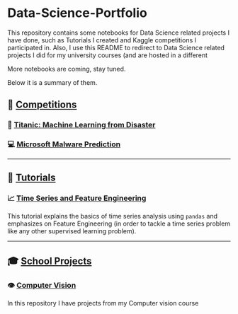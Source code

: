# Data-Science-Portfolio
This repository contains some notebooks for Data Science related projects I have done, such as Tutorials I created and Kaggle competitions I participated in. Also, I use this README to redirect to Data Science related projects I did for my university courses (and are hosted in a different 

More notebooks are coming, stay tuned.

Below it is a summary of them.

## :checkered_flag: [Competitions](Competitions)

### :ship: [Titanic: Machine Learning from Disaster](Competitions/Titanic.ipynb)
### :computer: [Microsoft Malware Prediction](Competitions/Malware%20Prediction.ipynb)

---------------

## :green_book: [Tutorials](Tutorials)

### :chart_with_upwards_trend: [Time Series and Feature Engineering](Tutorials/Time%20Series%20Tutorial.ipynb)
This tutorial explains the basics of time series analysis using `pandas` and emphasizes on Feature Engineering (in order to tackle a time series problem like any other supervised learning problem).


---------------

## 🎓 [School Projects]()

### :eye: [Computer Vision](https://github.com/liakoyras/school-projects/tree/master/Computer%20Vision)
In this repository I have projects from my Computer vision course


